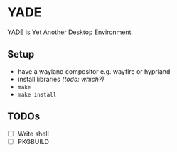 # YADE
YADE is Yet Another Desktop Environment

## Setup

- have a wayland compositor e.g. wayfire or hyprland
- install libraries *(todo: which?)*
- `make`
- `make install`

## TODOs

- [ ] Write shell
- [ ] PKGBUILD
